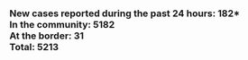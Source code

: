 ### New cases reported during the past 24 hours: 182*<br/>In the community: 5182<br/>At the border: 31<br/>Total: 5213